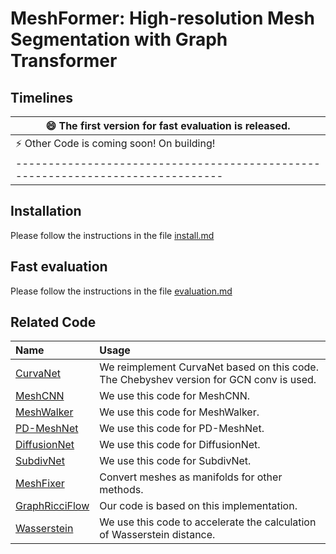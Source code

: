 # MeshFormer:  High-resolution Mesh Segmentation with Graph Transformer

## Timelines

| :smile: The first version for fast evaluation is released. |
|-------------------------------------------------------------------------------|
| :zap:   Other Code is coming soon! On building!      | 
|-------------------------------------------------------------------------------|

## Installation

Please follow the instructions in the file [install.md](./docs/install.md)

## Fast evaluation

Please follow the instructions in the file [evaluation.md](./docs/evaluation.md)

## Related Code

| Name                                                                  | Usage                                                                                   |
|:----------------------------------------------------------------------| :-------------------------------------------------------------------------------------- |
| [CurvaNet](https://github.com/HongyangGao/Graph-U-Nets)               | We reimplement CurvaNet based on this code. The Chebyshev version for GCN conv is used. |
| [MeshCNN](https://github.com/ranahanocka/MeshCNN/)                    | We use this code for MeshCNN.                                                           |
| [MeshWalker](https://github.com/AlonLahav/MeshWalker)                 | We use this code for MeshWalker.                                                        |
| [PD-MeshNet](https://github.com/MIT-SPARK/PD-MeshNet)                 | We use this code for PD-MeshNet.                                                        |
| [DiffusionNet](https://github.com/nmwsharp/diffusion-net)             | We use this code for DiffusionNet.
| [SubdivNet](https://github.com/lzhengning/SubdivNet)                  | We use this code for SubdivNet.
| [MeshFixer](https://github.com/MarcoAttene/MeshFix-V2.1)              | Convert meshes as  manifolds for  other methods.                                        |
| [GraphRicciFlow](https://github.com/saibalmars/GraphRicciCurvature)   | Our code is based on this implementation.                                               |
| [Wasserstein](https://github.com/t-vi/pytorch-tvmisc)                 | We use this code to accelerate the calculation of Wasserstein distance. 
